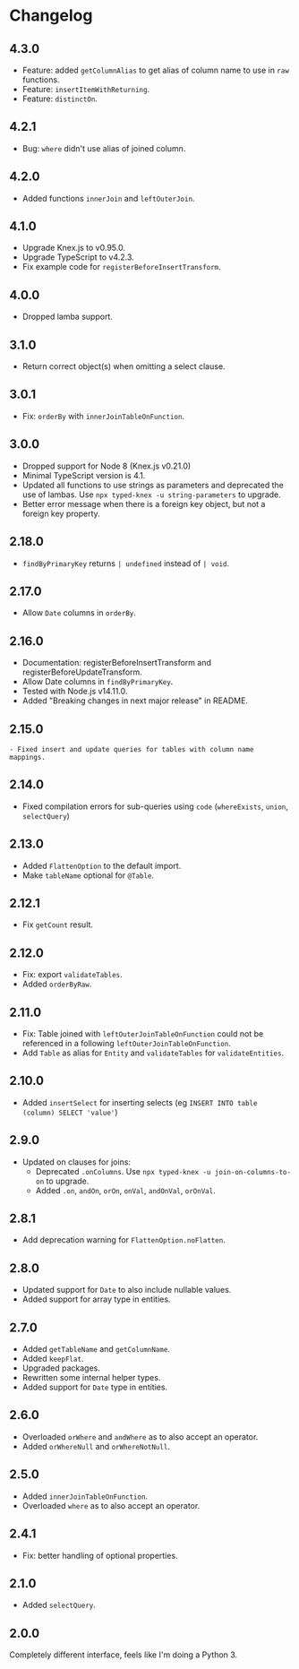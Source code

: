 # Changelog

## 4.3.0

-   Feature: added `getColumnAlias` to get alias of column name to use in `raw` functions.
-   Feature: `insertItemWithReturning`.
-   Feature: `distinctOn`.

## 4.2.1

-   Bug: `where` didn't use alias of joined column.

## 4.2.0

-   Added functions `innerJoin` and `leftOuterJoin`.

## 4.1.0

-   Upgrade Knex.js to v0.95.0.
-   Upgrade TypeScript to v4.2.3.
-   Fix example code for `registerBeforeInsertTransform`.

## 4.0.0

-   Dropped lamba support.

## 3.1.0

-   Return correct object(s) when omitting a select clause.

## 3.0.1

-   Fix: `orderBy` with `innerJoinTableOnFunction`.

## 3.0.0

-   Dropped support for Node 8 (Knex.js v0.21.0)
-   Minimal TypeScript version is 4.1.
-   Updated all functions to use strings as parameters and deprecated the use of lambas. Use `npx typed-knex -u string-parameters` to upgrade.
-   Better error message when there is a foreign key object, but not a foreign key property.

## 2.18.0

-   `findByPrimaryKey` returns `| undefined` instead of `| void`.

## 2.17.0

-   Allow `Date` columns in `orderBy`.

## 2.16.0

-   Documentation: registerBeforeInsertTransform and registerBeforeUpdateTransform.
-   Allow Date columns in `findByPrimaryKey`.
-   Tested with Node.js v14.11.0.
-   Added "Breaking changes in next major release" in README.

## 2.15.0

    - Fixed insert and update queries for tables with column name mappings.

## 2.14.0

-   Fixed compilation errors for sub-queries using `code` (`whereExists`, `union`, `selectQuery`)

## 2.13.0

-   Added `FlattenOption` to the default import.
-   Make `tableName` optional for `@Table`.

## 2.12.1

-   Fix `getCount` result.

## 2.12.0

-   Fix: export `validateTables`.
-   Added `orderByRaw`.

## 2.11.0

-   Fix: Table joined with `leftOuterJoinTableOnFunction` could not be referenced in a following `leftOuterJoinTableOnFunction`.
-   Add `Table` as alias for `Entity` and `validateTables` for `validateEntities`.

## 2.10.0

-   Added `insertSelect` for inserting selects (eg `INSERT INTO table (column) SELECT 'value'`)

## 2.9.0

-   Updated on clauses for joins:
    -   Deprecated `.onColumns`. Use `npx typed-knex -u join-on-columns-to-on` to upgrade.
    -   Added `.on`, `andOn`, `orOn`, `onVal`, `andOnVal`, `orOnVal`.

## 2.8.1

-   Add deprecation warning for `FlattenOption.noFlatten`.

## 2.8.0

-   Updated support for `Date` to also include nullable values.
-   Added support for array type in entities.

## 2.7.0

-   Added `getTableName` and `getColumnName`.
-   Added `keepFlat`.
-   Upgraded packages.
-   Rewritten some internal helper types.
-   Added support for `Date` type in entities.

## 2.6.0

-   Overloaded `orWhere` and `andWhere` as to also accept an operator.
-   Added `orWhereNull` and `orWhereNotNull`.

## 2.5.0

-   Added `innerJoinTableOnFunction`.
-   Overloaded `where` as to also accept an operator.

## 2.4.1

-   Fix: better handling of optional properties.

## 2.1.0

-   Added `selectQuery`.

## 2.0.0

Completely different interface, feels like I'm doing a Python 3.
